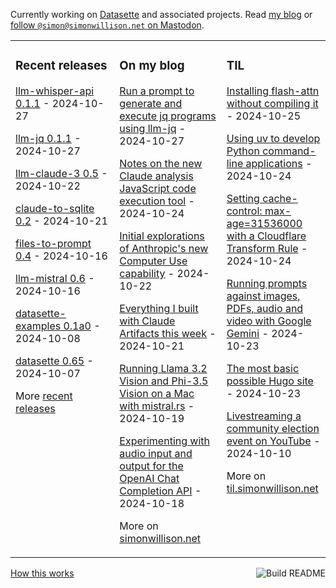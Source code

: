 Currently working on [Datasette](https://datasette.io/) and associated projects. Read [my blog](https://simonwillison.net/) or <a href="https://fedi.simonwillison.net/@simon">follow `@simon@simonwillison.net` on Mastodon</a>.

<table><tr><td valign="top" width="33%">

### Recent releases
<!-- recent_releases starts -->
[llm-whisper-api 0.1.1](https://github.com/simonw/llm-whisper-api/releases/tag/0.1.1) - 2024-10-27

[llm-jq 0.1.1](https://github.com/simonw/llm-jq/releases/tag/0.1.1) - 2024-10-27

[llm-claude-3 0.5](https://github.com/simonw/llm-claude-3/releases/tag/0.5) - 2024-10-22

[claude-to-sqlite 0.2](https://github.com/simonw/claude-to-sqlite/releases/tag/0.2) - 2024-10-21

[files-to-prompt 0.4](https://github.com/simonw/files-to-prompt/releases/tag/0.4) - 2024-10-16

[llm-mistral 0.6](https://github.com/simonw/llm-mistral/releases/tag/0.6) - 2024-10-16

[datasette-examples 0.1a0](https://github.com/datasette/datasette-examples/releases/tag/0.1a0) - 2024-10-08

[datasette 0.65](https://github.com/simonw/datasette/releases/tag/0.65) - 2024-10-07
<!-- recent_releases ends -->
More [recent releases](https://github.com/simonw/simonw/blob/main/releases.md)
</td><td valign="top" width="34%">

### On my blog
<!-- blog starts -->
[Run a prompt to generate and execute jq programs using llm-jq](https://simonwillison.net/2024/Oct/27/llm-jq/) - 2024-10-27

[Notes on the new Claude analysis JavaScript code execution tool](https://simonwillison.net/2024/Oct/24/claude-analysis-tool/) - 2024-10-24

[Initial explorations of Anthropic's new Computer Use capability](https://simonwillison.net/2024/Oct/22/computer-use/) - 2024-10-22

[Everything I built with Claude Artifacts this week](https://simonwillison.net/2024/Oct/21/claude-artifacts/) - 2024-10-21

[Running Llama 3.2 Vision and Phi-3.5 Vision on a Mac with mistral.rs](https://simonwillison.net/2024/Oct/19/mistralrs/) - 2024-10-19

[Experimenting with audio input and output for the OpenAI Chat Completion API](https://simonwillison.net/2024/Oct/18/openai-audio/) - 2024-10-18
<!-- blog ends -->
More on [simonwillison.net](https://simonwillison.net/)
</td><td valign="top" width="33%">

### TIL
<!-- tils starts -->
[Installing flash-attn without compiling it](https://til.simonwillison.net/python/installing-flash-attention) - 2024-10-25

[Using uv to develop Python command-line applications](https://til.simonwillison.net/python/uv-cli-apps) - 2024-10-24

[Setting cache-control: max-age=31536000 with a Cloudflare Transform Rule](https://til.simonwillison.net/cloudflare/cache-control-transform-rule) - 2024-10-24

[Running prompts against images, PDFs, audio and video with Google Gemini](https://til.simonwillison.net/llms/prompt-gemini) - 2024-10-23

[The most basic possible Hugo site](https://til.simonwillison.net/hugo/basic) - 2024-10-23

[Livestreaming a community election event on YouTube](https://til.simonwillison.net/youtube/livestreaming) - 2024-10-10
<!-- tils ends -->
More on [til.simonwillison.net](https://til.simonwillison.net/)
</td></tr></table>

<a href="https://github.com/simonw/simonw/actions"><img src="https://github.com/simonw/simonw/workflows/Build%20README/badge.svg" align="right" alt="Build README"></a> <a href="https://simonwillison.net/2020/Jul/10/self-updating-profile-readme/">How this works</a>
